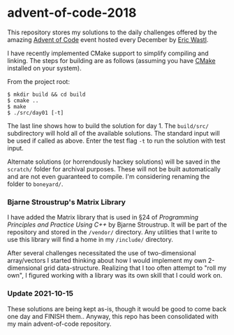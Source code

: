# advent-of-code-2018

This repository stores my solutions to the daily challenges offered by the amazing [Advent of Code](https://adventofcode.com) event hosted every December by [Eric Wastl](https://twitter.com/ericwastl?lang=en-ca).

I have recently implemented CMake support to simplify compiling and linking. The steps for building are as follows (assuming you have [CMake](https://cmake.org) installed on your system).

From the project root:
```
$ mkdir build && cd build
$ cmake ..
$ make
$ ./src/day01 [-t]
```

The last line shows how to build the solution for day 1. The `build/src/` subdirectory will hold all of the available solutions. The standard input will be used if called as above. Enter the test flag `-t` to run the solution with test input.

Alternate solutions (or horrendously hackey solutions) will be saved in the `scratch/` folder for archival purposes. These will not be built automatically and are not even guaranteed to compile. I'm considering renaming the folder to `boneyard/`.

### Bjarne Stroustrup's Matrix Library

I have added the Matrix library that is used in §24 of _Programming Principles and Practice Using C++_ by Bjarne Stroustrup. It will be part of the repository and stored in the `/vendor/` directory. Any utilities that I write to use this library will find a home in my `/include/` directory.

After several challenges necessitated the use of two-dimensional array/vectors I started thinking about how I would implement my own 2-dimensional grid data-structure. Realizing that I too often attempt to "roll my own", I figured working with a library was its own skill that I could work on.

### Update 2021-10-15

These solutions are being kept as-is, though it would be good to come back one day and FINISH them.. Anyway, this repo has been consolidated with my main advent-of-code repository.

